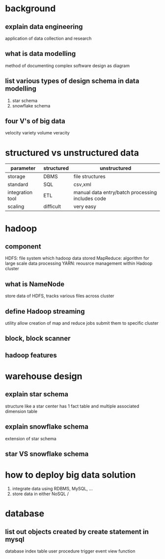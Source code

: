 # background
## explain data engineering
application of data collection and research

## what is data modelling
method of documenting complex software design as diagram

## list various types of design schema in data modelling
1. star schema
2. snowflake schema

## four V's of big data
velocity
variety
volume
veracity


# structured vs unstructured data
| parameter        | structured | unstructured                                     |
|------------------|------------|--------------------------------------------------|
| storage          | DBMS       | file structures                                  |
| standard         | SQL        | csv,xml                                          |
| integration tool | ETL        | manual data entry/batch processing includes code |
| scaling          | difficult  | very easy                                        |

# hadoop
## component
HDFS: file system which hadoop data stored
MapReduce: algorithm for large scale data processing
YARN: reousrce management within Hadoop cluster

## what is NameNode
store data of HDFS, tracks various files across cluster

## define Hadoop streaming
utility allow creation of map and reduce jobs 
submit them to specific cluster

## block, block scanner

## hadoop features



# warehouse design
## explain star schema
structure like a star
center has 1 fact table and multiple associated dimension table

## explain snowflake schema
extension of star schema

## star VS snowflake schema



# how to deploy big data solution
1. integrate data using RDBMS, MySQL, ...
2. store data in either NoSQL / 

# database
## list out objects created by create statement in mysql
database
index
table
user
procedure
trigger
event
view
function





